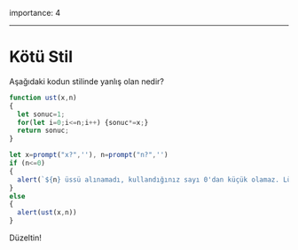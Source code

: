 importance: 4

---

# Kötü Stil

Aşağıdaki kodun stilinde yanlış olan nedir?


```js no-beautify
function ust(x,n)
{
  let sonuc=1;
  for(let i=0;i<=n;i++) {sonuc*=x;}
  return sonuc;
}

let x=prompt("x?",''), n=prompt("n?",'')
if (n<=0)
{
  alert(`${n} üssü alınamadı, kullandığınız sayı 0'dan küçük olamaz. Lütfen doğal sayıları kullanınız.`);
}
else
{
  alert(ust(x,n))
}
```

Düzeltin!
